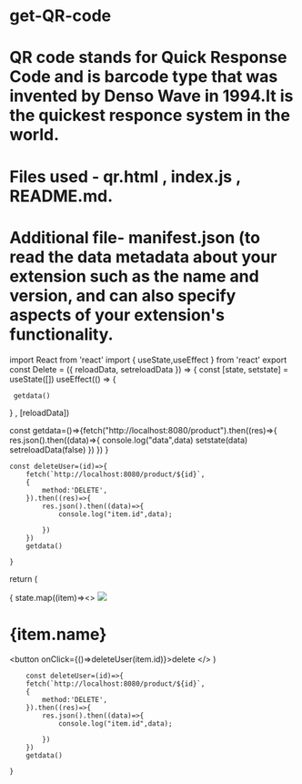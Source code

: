 # get-QR-code
 # QR code stands for Quick Response Code and is barcode type that was invented by Denso Wave in 1994.It is the quickest responce system in the world.

 # Files used - qr.html , index.js , README.md.
 # Additional file- manifest.json (to read the data  metadata about your extension such as the name and version, and can also specify aspects of your extension's functionality.
import React from 'react'
import { useState,useEffect } from 'react'
export const Delete = ({ reloadData, setreloadData }) => {
    const [state, setstate] = useState([])
    useEffect(() => {
 
     getdata()
}
, [reloadData])
 
const getdata=()=>{fetch("http://localhost:8080/product").then((res)=>{
    res.json().then((data)=>{
        console.log("data",data)
        setstate(data)
        setreloadData(false)
    })
})
}
 
    const deleteUser=(id)=>{
        fetch(`http://localhost:8080/product/${id}`,
        {
            method:'DELETE',
        }).then((res)=>{
            res.json().then((data)=>{
                console.log("item.id",data);
 
            })
        })
        getdata()
 
    }
   
  return (
    <div>
        {
            state.map((item)=><>
                <img src={item.image}></img>
                <h1>{item.name}</h1>
                <button onClick={()=>deleteUser(item.id)}>delete</button>
            </>
            )



        const deleteUser=(id)=>{
        fetch(`http://localhost:8080/product/${id}`,
        {
            method:'DELETE',
        }).then((res)=>{
            res.json().then((data)=>{
                console.log("item.id",data);
 
            })
        })
        getdata()
 
    }




